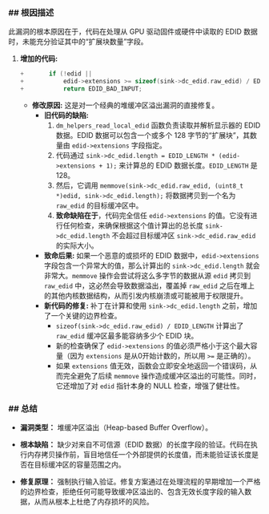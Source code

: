 ### **## 根因描述**

此漏洞的根本原因在于，代码在处理从 GPU 驱动固件或硬件中读取的 EDID 数据时，未能充分验证其中的“扩展块数量”字段。

1.  **增加的代码:**
    ```c
    +		if (!edid ||
    +		    edid->extensions >= sizeof(sink->dc_edid.raw_edid) / EDID_LENGTH)
    +			return EDID_BAD_INPUT;
    ```
    *   **修改原因:** 这是对一个经典的堆缓冲区溢出漏洞的直接修复。
        *   **旧代码的缺陷:**
            1.  `dm_helpers_read_local_edid` 函数负责读取并解析显示器的 EDID 数据。EDID 数据可以包含一个或多个 128 字节的“扩展块”，其数量由 `edid->extensions` 字段指定。
            2.  代码通过 `sink->dc_edid.length = EDID_LENGTH * (edid->extensions + 1);` 来计算总的 EDID 数据长度。`EDID_LENGTH` 是 128。
            3.  然后，它调用 `memmove(sink->dc_edid.raw_edid, (uint8_t *)edid, sink->dc_edid.length);` 将数据拷贝到一个名为 `raw_edid` 的目标缓冲区中。
            4.  **致命缺陷在于**，代码完全信任 `edid->extensions` 的值。它没有进行任何检查，来确保根据这个值计算出的总长度 `sink->dc_edid.length` 不会超过目标缓冲区 `sink->dc_edid.raw_edid` 的实际大小。
        *   **致命后果:** 如果一个恶意的或损坏的 EDID 数据中，`edid->extensions` 字段包含一个异常大的值，那么计算出的 `sink->dc_edid.length` 就会非常大。`memmove` 操作会尝试将这么多字节的数据从源 `edid` 拷贝到 `raw_edid` 中，这必然会导致数据溢出，覆盖掉 `raw_edid` 之后在堆上的其他内核数据结构，从而引发内核崩溃或可能被用于权限提升。
        *   **新代码的修复:** 补丁在计算和使用 `sink->dc_edid.length` 之前，增加了一个关键的边界检查。
            *   `sizeof(sink->dc_edid.raw_edid) / EDID_LENGTH` 计算出了 `raw_edid` 缓冲区最多能容纳多少个 EDID 块。
            *   新的检查确保了 `edid->extensions` 的值必须严格小于这个最大容量（因为 `extensions` 是从0开始计数的，所以用 `>=` 是正确的）。
            *   如果 `extensions` 值无效，函数会立即安全地返回一个错误码，从而完全避免了后续 `memmove` 操作造成缓冲区溢出的可能性。同时，它还增加了对 `edid` 指针本身的 NULL 检查，增强了健壮性。

### **## 总结**

*   **漏洞类型：**
    堆缓冲区溢出（Heap-based Buffer Overflow）。

*   **根本缺陷：**
    缺少对来自不可信源（EDID 数据）的长度字段的验证。代码在执行内存拷贝操作前，盲目地信任一个外部提供的长度值，而未能验证该长度是否在目标缓冲区的容量范围之内。

*   **修复原理：**
    强制执行输入验证。修复方案通过在处理流程的早期增加一个严格的边界检查，拒绝任何可能导致缓冲区溢出的、包含无效长度字段的输入数据，从而从根本上杜绝了内存损坏的风险。